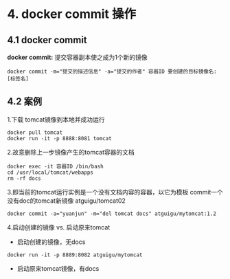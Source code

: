 # 4. docker commit 操作


## 4.1 docker commit

**docker commit:** 提交容器副本使之成为1个新的镜像

```shell script
docker commit -m="提交的描述信息" -a="提交的作者" 容器ID 要创建的目标镜像名:[标签名]
```

## 4.2 案例
1.下载 tomcat镜像到本地并成功运行

```shell script
docker pull tomcat
docker run -it -p 8888:8081 tomcat
```
2.故意删除上一步镜像产生的tomcat容器的文档

```shell script
docker exec -it 容器ID /bin/bash
cd /usr/local/tomcat/webapps
rm -rf docs
```

3.即当前的tomcat运行实例是一个没有文档内容的容器，以它为模板 commit一个没有doc的tomcat新镜像 atguigu/tomcat02

```shell script
docker commit -a="yuanjun" -m="del tomcat docs" atguigu/mytomcat:1.2
```

4.启动创建的镜像 vs. 启动原来tomcat

* 启动创建的镜像，无docs
```shell script
docker run -it -p 8889:8082 atguigu/mytomcat
```
* 启动原来tomcat镜像，有docs

